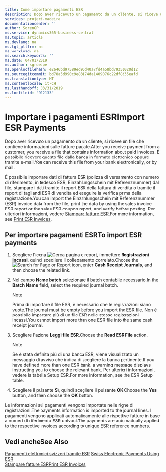 ```yaml
---
title: Come importare pagamenti ESR
description: Dopo aver ricevuto un pagamento da un cliente, si riceve un file che contiene informazioni sulle fatture pagate. È possibile ricevere questo file dalla banca in formato elettronico oppure tramite e-mail.
services: project-madeira
documentationcenter: ''
author: SorenGP
ms.service: dynamics365-business-central
ms.topic: article
ms.devlang: na
ms.tgt_pltfrm: na
ms.workload: na
ms.search.keywords: ''
ms.date: 04/01/2019
ms.author: sgroespe
ms.openlocfilehash: e2646bd97589ed96d40a7fd4a58bd79351020d12
ms.sourcegitcommit: bd78a5d990c9e83174da1409076c22df8b35eafd
ms.translationtype: HT
ms.contentlocale: it-CH
ms.lasthandoff: 03/31/2019
ms.locfileid: "922133"
---
```

# <a name="import-esr-payments"></a><span data-ttu-id="4c4d8-104">Importare i pagamenti ESR</span><span class="sxs-lookup"><span data-stu-id="4c4d8-104">Import ESR Payments</span></span>
<span data-ttu-id="4c4d8-105">Dopo aver ricevuto un pagamento da un cliente, si riceve un file che contiene informazioni sulle fatture pagate.</span><span class="sxs-lookup"><span data-stu-id="4c4d8-105">After you receive payment from a customer, you receive a file that contains information about paid invoices.</span></span> <span data-ttu-id="4c4d8-106">È possibile ricevere questo file dalla banca in formato elettronico oppure tramite e-mail.</span><span class="sxs-lookup"><span data-stu-id="4c4d8-106">You can receive this file from your bank electronically, or by mail.</span></span>  

<span data-ttu-id="4c4d8-107">È possibile importare dati di fattura ESR (polizza di versamento con numero di riferimento, in tedesco ESR, Einzahlungsschein mit Referenznummer) dal file, stampare i dati tramite il report ESR della fattura di vendita o tramite il report di tagliandi ESR di vendita ed eseguire la verifica prima della registrazione.</span><span class="sxs-lookup"><span data-stu-id="4c4d8-107">You can import the Einzahlungsschein mit Referenznummer (ESR) invoice data from the file, print the data by using the sales invoice ESR report or the sales ESR coupon report, and verify before posting.</span></span> <span data-ttu-id="4c4d8-108">Per ulteriori informazioni, vedere [Stampare fatture ESR](how-to-print-esr-invoices.md).</span><span class="sxs-lookup"><span data-stu-id="4c4d8-108">For more information, see [Print ESR Invoices](how-to-print-esr-invoices.md).</span></span>  

## <a name="to-import-esr-payments"></a><span data-ttu-id="4c4d8-109">Per importare pagamenti ESR</span><span class="sxs-lookup"><span data-stu-id="4c4d8-109">To import ESR payments</span></span>  

1.  <span data-ttu-id="4c4d8-110">Scegliere l'icona ![Cerca pagina o report](../../media/ui-search/search_small.png "icona Cerca pagina o report"), immettere **Registrazioni incassi**, quindi scegliere il collegamento correlato.</span><span class="sxs-lookup"><span data-stu-id="4c4d8-110">Choose the ![Search for Page or Report](../../media/ui-search/search_small.png "Search for Page or Report icon") icon, enter **Cash Receipt Journals**, and then choose the related link.</span></span>  
2.  <span data-ttu-id="4c4d8-111">Nel campo **Nome batch** selezionare il batch contabile necessario.</span><span class="sxs-lookup"><span data-stu-id="4c4d8-111">In the **Batch Name** field, select the required journal batch.</span></span>  

    > [!NOTE]  
    >  <span data-ttu-id="4c4d8-112">Prima di importare il file ESR, è necessario che le registrazioni siano vuote.</span><span class="sxs-lookup"><span data-stu-id="4c4d8-112">The journal must be empty before you import the ESR file.</span></span> <span data-ttu-id="4c4d8-113">Non è possibile importare più di un file ESR nelle stesse registrazioni incassi.</span><span class="sxs-lookup"><span data-stu-id="4c4d8-113">You cannot import more than one ESR file into the same cash receipt journal.</span></span>  

3.  <span data-ttu-id="4c4d8-114">Scegliere l'azione **Leggi file ESR**.</span><span class="sxs-lookup"><span data-stu-id="4c4d8-114">Choose the **Read ESR File** action.</span></span>  

    > [!NOTE]  
    >  <span data-ttu-id="4c4d8-115">Se è stata definita più di una banca ESR, viene visualizzato un messaggio di avviso che indica di scegliere la banca pertinente.</span><span class="sxs-lookup"><span data-stu-id="4c4d8-115">If you have defined more than one ESR bank, a warning message displays instructing you to choose the relevant bank.</span></span> <span data-ttu-id="4c4d8-116">Per ulteriori informazioni, vedere la tabella Setup ESR.</span><span class="sxs-lookup"><span data-stu-id="4c4d8-116">For more information, see the ESR Setup table.</span></span>  

4.  <span data-ttu-id="4c4d8-117">Scegliere il pulsante **Sì**, quindi scegliere il pulsante **OK**.</span><span class="sxs-lookup"><span data-stu-id="4c4d8-117">Choose the **Yes** button, and then choose the **OK** button.</span></span>  

<span data-ttu-id="4c4d8-118">Le informazioni sui pagamenti vengono importate nelle righe di registrazioni.</span><span class="sxs-lookup"><span data-stu-id="4c4d8-118">The payments information is imported to the journal lines.</span></span> <span data-ttu-id="4c4d8-119">I pagamenti vengono applicati automaticamente alle rispettive fatture in base a numeri di riferimento ESR univoci.</span><span class="sxs-lookup"><span data-stu-id="4c4d8-119">The payments are automatically applied to the respective invoices according to unique ESR reference numbers.</span></span>  

## <a name="see-also"></a><span data-ttu-id="4c4d8-120">Vedi anche</span><span class="sxs-lookup"><span data-stu-id="4c4d8-120">See Also</span></span>  
 <span data-ttu-id="4c4d8-121">[Pagamenti elettronici svizzeri tramite ESR](swiss-electronic-payments-using-esr.md) </span><span class="sxs-lookup"><span data-stu-id="4c4d8-121">[Swiss Electronic Payments Using ESR](swiss-electronic-payments-using-esr.md) </span></span>  
 [<span data-ttu-id="4c4d8-122">Stampare fatture ESR</span><span class="sxs-lookup"><span data-stu-id="4c4d8-122">Print ESR Invoices</span></span>](how-to-print-esr-invoices.md)
